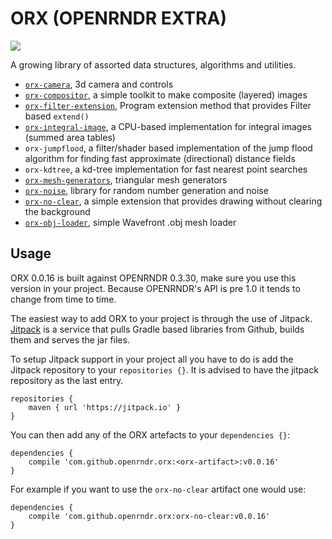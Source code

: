 # ORX (OPENRNDR EXTRA)

[![](https://jitpack.io/v/openrndr/orx.svg)](https://jitpack.io/#openrndr/orx)

A growing library of assorted data structures, algorithms and utilities.

- [`orx-camera`](orx-camera/README.md), 3d camera and controls
- [`orx-compositor`](orx-compositor/README.md), a simple toolkit to make composite (layered) images
- [`orx-filter-extension`](orx-filter-extension/README.md), Program extension method that provides Filter based `extend()`
- [`orx-integral-image`](orx-integral-image/README.md), a CPU-based implementation for integral images (summed area tables)
- `orx-jumpflood`, a filter/shader based implementation of the jump flood algorithm for finding fast approximate (directional) distance fields
- `orx-kdtree`, a kd-tree implementation for fast nearest point searches
- [`orx-mesh-generators`](orx-mesh-generators/README.md), triangular mesh generators
- [`orx-noise`](orx-noise/README.md), library for random number generation and noise
- [`orx-no-clear`](orx-no-clear/README.md), a simple extension that provides drawing without clearing the background
- [`orx-obj-loader`](orx-obj-loader/README.md), simple Wavefront .obj mesh loader

## Usage
ORX 0.0.16 is built against OPENRNDR 0.3.30, make sure you use this version in your project. Because OPENRNDR's API is pre 1.0 it tends to change from time to time.

The easiest way to add ORX to your project is through the use of Jitpack. [Jitpack](http://jitpack.io) is a service that pulls Gradle based libraries from Github, builds them and serves the jar files.

To setup Jitpack support in your project all you have to do is add the Jitpack repository to your `repositories {}`. It is advised to have the jitpack repository as the last entry.
```
repositories {
    maven { url 'https://jitpack.io' }
}
```

You can then add any of the ORX artefacts to your `dependencies {}`:
```
dependencies {
    compile 'com.github.openrndr.orx:<orx-artifact>:v0.0.16'
}
```

For example if you want to use the `orx-no-clear` artifact one would use:
```
dependencies {
    compile 'com.github.openrndr.orx:orx-no-clear:v0.0.16'
}
```
